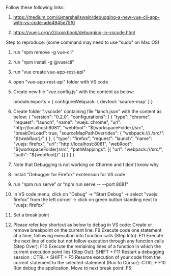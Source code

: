 Follow these following links:
1. https://medium.com/@marshallswain/debugging-a-new-vue-cli-app-with-vs-code-ade4945e75f0

2. https://vuejs.org/v2/cookbook/debugging-in-vscode.html


Step to reproduce: (some command may need to use "sudo" on Mac OS)
1. run "npm remove -g vue-cli"
2. run "npm install -g @vue/cli"
3. run "vue create vue-app-rest-api"
4. open "vue-app-rest-api" folder with VS code
5. Create new file "vue.config.js" with the content as below:

    module.exports = {
    configureWebpack: {
        devtool: 'source-map'
    }
    }

6. Create folder ".vscode" containing file "lanch.json" with the content as below:
  {
    "version": "0.2.0",
    "configurations": [
      {
        "type": "chrome",
        "request": "launch",
        "name": "vuejs: chrome",
        "url": "http://localhost:8081",
        "webRoot": "${workspaceFolder}/src",
        "breakOnLoad": true,
        "sourceMapPathOverrides": {
          "webpack:///./src/*": "${webRoot}/*"
        }
      },
      {
        "type": "firefox",
        "request": "launch",
        "name": "vuejs: firefox",
        "url": "http://localhost:8081",
        "webRoot": "${workspaceFolder}/src",
        "pathMappings": [{ "url": "webpack:///src/", "path": "${webRoot}/" }]
      }
    ]
  }
  
7. Note that Debugging is not working on Chorme and I don't know why
8. Install "Debugger for Firefox" exntension for VS code
9. run "npm run serve" or "npm run serve -- --port 8081"
10. In VS code menu, click on "Debug" -> "Start Debug" -> select "vuejs: firefox" from the left corner -> click on green button standing next to "vuejs: firefox"
11. Set a break point 
12. Please refer key shortcut as below to debug in VS code:
    Create or remove breakpoint on the current line: F9
    Execute code one statement at a time, following execution into function calls (Step Into): F11
    Execute the next line of code but not follow execution through any function calls (Step Over): F10
    Execute the remaining lines of a function in which the current execution point lies (Step Out): SHIFT + F11
    Restart a debugging session : CTRL + SHIFT + F5
    Resume execution of your code from the current statement to the selected statement (Run to Cursor): CTRL + F10
    Run debug the application, Move to next break point: F5